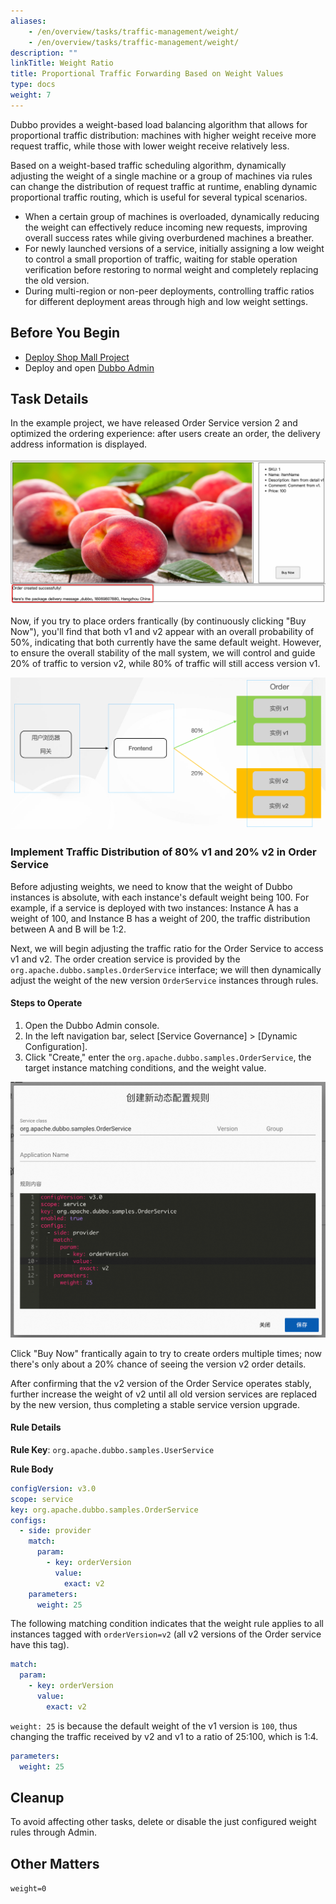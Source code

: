 ```yaml
---
aliases:
    - /en/overview/tasks/traffic-management/weight/
    - /en/overview/tasks/traffic-management/weight/
description: ""
linkTitle: Weight Ratio
title: Proportional Traffic Forwarding Based on Weight Values
type: docs
weight: 7
---
```




Dubbo provides a weight-based load balancing algorithm that allows for proportional traffic distribution: machines with higher weight receive more request traffic, while those with lower weight receive relatively less.

Based on a weight-based traffic scheduling algorithm, dynamically adjusting the weight of a single machine or a group of machines via rules can change the distribution of request traffic at runtime, enabling dynamic proportional traffic routing, which is useful for several typical scenarios.
* When a certain group of machines is overloaded, dynamically reducing the weight can effectively reduce incoming new requests, improving overall success rates while giving overburdened machines a breather.
* For newly launched versions of a service, initially assigning a low weight to control a small proportion of traffic, waiting for stable operation verification before restoring to normal weight and completely replacing the old version.
* During multi-region or non-peer deployments, controlling traffic ratios for different deployment areas through high and low weight settings.

## Before You Begin

* [Deploy Shop Mall Project](../#部署商场系统)
* Deploy and open [Dubbo Admin](../.././../reference/admin/architecture/)

## Task Details

In the example project, we have released Order Service version 2 and optimized the ordering experience: after users create an order, the delivery address information is displayed.

![weight2.png](/imgs/v3/tasks/weight/weight2.png)

Now, if you try to place orders frantically (by continuously clicking "Buy Now"), you'll find that both v1 and v2 appear with an overall probability of 50%, indicating that both currently have the same default weight. However, to ensure the overall stability of the mall system, we will control and guide 20% of traffic to version v2, while 80% of traffic will still access version v1.

![weight1.png](/imgs/v3/tasks/weight/weight1.png)

### Implement Traffic Distribution of 80% v1 and 20% v2 in Order Service
Before adjusting weights, we need to know that the weight of Dubbo instances is absolute, with each instance's default weight being 100. For example, if a service is deployed with two instances: Instance A has a weight of 100, and Instance B has a weight of 200, the traffic distribution between A and B will be 1:2.

Next, we will begin adjusting the traffic ratio for the Order Service to access v1 and v2. The order creation service is provided by the `org.apache.dubbo.samples.OrderService` interface; we will then dynamically adjust the weight of the new version `OrderService` instances through rules.

#### Steps to Operate
1. Open the Dubbo Admin console.
2. In the left navigation bar, select [Service Governance] > [Dynamic Configuration].
3. Click "Create," enter the `org.apache.dubbo.samples.OrderService`, the target instance matching conditions, and the weight value.

![Admin Weight Ratio Setting Screenshot](/imgs/v3/tasks/weight/weight_admin.png)

Click "Buy Now" frantically again to try to create orders multiple times; now there's only about a 20% chance of seeing the version v2 order details.

After confirming that the v2 version of the Order Service operates stably, further increase the weight of v2 until all old version services are replaced by the new version, thus completing a stable service version upgrade.

#### Rule Details

**Rule Key**: `org.apache.dubbo.samples.UserService`

**Rule Body**

```yaml
configVersion: v3.0
scope: service
key: org.apache.dubbo.samples.OrderService
configs:
  - side: provider
    match:
      param:
        - key: orderVersion
          value:
            exact: v2
    parameters:
      weight: 25
```

The following matching condition indicates that the weight rule applies to all instances tagged with `orderVersion=v2` (all v2 versions of the Order service have this tag).

```yaml
match:
  param:
    - key: orderVersion
      value:
        exact: v2
```

`weight: 25` is because the default weight of the v1 version is `100`, thus changing the traffic received by v2 and v1 to a ratio of 25:100, which is 1:4.

```yaml
parameters:
  weight: 25
```

## Cleanup
To avoid affecting other tasks, delete or disable the just configured weight rules through Admin.

## Other Matters
`weight=0`

